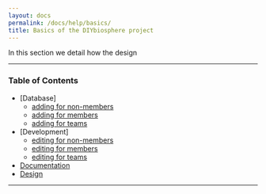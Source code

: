 ```yaml
---
layout: docs
permalink: /docs/help/basics/
title: Basics of the DIYbiosphere project
---
```


In this section we detail how the design

---

### Table of Contents

- [Database]
  - [adding for non-members](/docs/help/tutorials/add-entry/)
  - [adding for members](/docs/help/tutorials/add-entry-members/)
  - [adding for teams](/docs/help/tutorials/add-entry-teams/)
- [Development]
  - [editing for non-members](/docs/help/tutorials/edit-entry/)
  - [editing for members](/docs/help/tutorials/edit-entry-members/)
  - [editing for teams](/docs/help/tutorials/edit-entry-teams/)
- [Documentation](/docs/help/tutorials/install/)
- [Design](/docs/help/tutorials/using-atom/)


---
